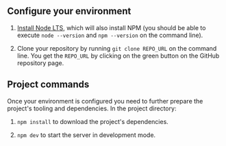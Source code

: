 ## Configure your environment

1. [Install Node LTS](https://nodejs.org/en/download/), which will also install NPM (you should be able to execute `node --version` and `npm --version` on the command line).

2. Clone your repository by running `git clone REPO_URL` on the command line. You get the `REPO_URL` by clicking on the green button on the GitHub repository page.

## Project commands

Once your environment is configured you need to further prepare the project's tooling and dependencies. In the project directory:

1. `npm install` to download the project's dependencies.

2. `npm dev` to start the server in development mode.
